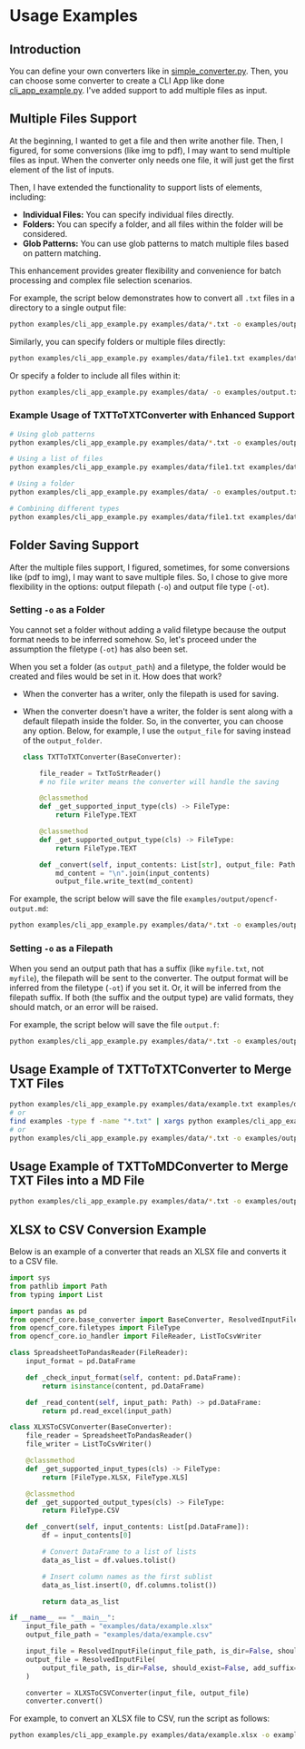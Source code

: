# Usage Examples

## Introduction

You can define your own converters like in [simple_converter.py](./simple_converter.py).
Then, you can choose some converter to create a CLI App like done [cli_app_example.py](./cli_app_example.py).
I've added support to add multiple files as input.

## Multiple Files Support

At the beginning, I wanted to get a file and then write another file. Then, I figured, for some conversions (like img to pdf), I may want to send multiple files as input. When the converter only needs one file, it will just get the first element of the list of inputs.

Then, I have extended the functionality to support lists of elements, including:

- **Individual Files:** You can specify individual files directly.
- **Folders:** You can specify a folder, and all files within the folder will be considered.
- **Glob Patterns:** You can use glob patterns to match multiple files based on pattern matching.

This enhancement provides greater flexibility and convenience for batch processing and complex file selection scenarios.

For example, the script below demonstrates how to convert all `.txt` files in a directory to a single output file:

```bash
python examples/cli_app_example.py examples/data/*.txt -o examples/output.txt
```

Similarly, you can specify folders or multiple files directly:

```bash
python examples/cli_app_example.py examples/data/file1.txt examples/data/file2.txt -o examples/output.txt
```

Or specify a folder to include all files within it:

```bash
python examples/cli_app_example.py examples/data/ -o examples/output.txt
```

### Example Usage of TXTToTXTConverter with Enhanced Support

```bash
# Using glob patterns
python examples/cli_app_example.py examples/data/*.txt -o examples/output.txt

# Using a list of files
python examples/cli_app_example.py examples/data/file1.txt examples/data/file2.txt -o examples/output.txt

# Using a folder
python examples/cli_app_example.py examples/data/ -o examples/output.txt

# Combining different types
python examples/cli_app_example.py examples/data/file1.txt examples/data/*.txt -o examples/output.txt
```

## Folder Saving Support

After the multiple files support, I figured, sometimes, for some conversions like (pdf to img), I may want to save multiple files. So, I chose to give more flexibility in the options: output filepath (`-o`) and output file type (`-ot`).

### Setting `-o` as a Folder

You cannot set a folder without adding a valid filetype because the output format needs to be inferred somehow. So, let's proceed under the assumption the filetype (`-ot`) has also been set.

When you set a folder (as `output_path`) and a filetype, the folder would be created and files would be set in it. How does that work?

- When the converter has a writer, only the filepath is used for saving.
- When the converter doesn't have a writer, the folder is sent along with a default filepath inside the folder. So, in the converter, you can choose any option. Below, for example, I use the `output_file` for saving instead of the `output_folder`.

  ```python
  class TXTToTXTConverter(BaseConverter):

      file_reader = TxtToStrReader()
      # no file writer means the converter will handle the saving

      @classmethod
      def _get_supported_input_type(cls) -> FileType:
          return FileType.TEXT

      @classmethod
      def _get_supported_output_type(cls) -> FileType:
          return FileType.TEXT

      def _convert(self, input_contents: List[str], output_file: Path, **kwargs):
          md_content = "\n".join(input_contents)
          output_file.write_text(md_content)
  ```

For example, the script below will save the file `examples/output/opencf-output.md`:

```bash
python examples/cli_app_example.py examples/data/*.txt -o examples/output -ot md
```

### Setting `-o` as a Filepath

When you send an output path that has a suffix (like `myfile.txt`, not `myfile`), the filepath will be sent to the converter.
The output format will be inferred from the filetype (`-ot`) if you set it. Or, it will be inferred from the filepath suffix. If both (the suffix and the output type) are valid formats, they should match, or an error will be raised.

For example, the script below will save the file `output.f`:

```bash
python examples/cli_app_example.py examples/data/*.txt -o examples/output.f -ot md
```

## Usage Example of TXTToTXTConverter to Merge TXT Files

```bash
python examples/cli_app_example.py examples/data/example.txt examples/data/example2.txt -o examples/output.txt -ot txt
# or
find examples -type f -name "*.txt" | xargs python examples/cli_app_example.py -o examples/output.txt -ot txt
# or
python examples/cli_app_example.py examples/data/*.txt -o examples/output.txt
```

## Usage Example of TXTToMDConverter to Merge TXT Files into a MD File

```bash
python examples/cli_app_example.py examples/data/*.txt -o examples/output.md
```

## XLSX to CSV Conversion Example

Below is an example of a converter that reads an XLSX file and converts it to a CSV file.

```python
import sys
from pathlib import Path
from typing import List

import pandas as pd
from opencf_core.base_converter import BaseConverter, ResolvedInputFile
from opencf_core.filetypes import FileType
from opencf_core.io_handler import FileReader, ListToCsvWriter

class SpreadsheetToPandasReader(FileReader):
    input_format = pd.DataFrame

    def _check_input_format(self, content: pd.DataFrame):
        return isinstance(content, pd.DataFrame)

    def _read_content(self, input_path: Path) -> pd.DataFrame:
        return pd.read_excel(input_path)

class XLXSToCSVConverter(BaseConverter):
    file_reader = SpreadsheetToPandasReader()
    file_writer = ListToCsvWriter()

    @classmethod
    def _get_supported_input_types(cls) -> FileType:
        return [FileType.XLSX, FileType.XLS]

    @classmethod
    def _get_supported_output_types(cls) -> FileType:
        return FileType.CSV

    def _convert(self, input_contents: List[pd.DataFrame]):
        df = input_contents[0]

        # Convert DataFrame to a list of lists
        data_as_list = df.values.tolist()

        # Insert column names as the first sublist
        data_as_list.insert(0, df.columns.tolist())

        return data_as_list

if __name__ == "__main__":
    input_file_path = "examples/data/example.xlsx"
    output_file_path = "examples/data/example.csv"

    input_file = ResolvedInputFile(input_file_path, is_dir=False, should_exist=True)
    output_file = ResolvedInputFile(
        output_file_path, is_dir=False, should_exist=False, add_suffix=True
    )

    converter = XLXSToCSVConverter(input_file, output_file)
    converter.convert()
```

For example, to convert an XLSX file to CSV, run the script as follows:

```bash
python examples/cli_app_example.py examples/data/example.xlsx -o examples/data/example.csv
```
